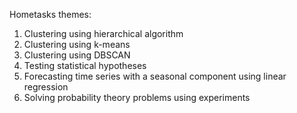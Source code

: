 Hometasks themes:
1. Clustering using hierarchical algorithm
2. Clustering using k-means
3. Clustering using DBSCAN
4. Testing statistical hypotheses
5. Forecasting time series with a seasonal component using linear regression
6. Solving probability theory problems using experiments